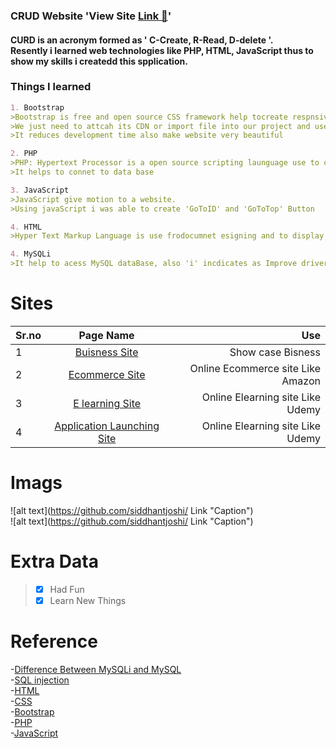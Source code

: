 ### CRUD Website 'View Site [Link 🔗](https://siddhantjoshi.github.io/Bootstrap-site/)'
#### CURD is an acronym formed as ' C-Create, R-Read, D-delete '.<br> Resently i learned web technologies like PHP, HTML, JavaScript thus to show my skills i createdd this spplication.

### Things I learned

```markdown
1. Bootstrap
>Bootstrap is free and open source CSS framework help tocreate respnsive website
>We just need to attcah its CDN or import file into our project and used pre-defined class of it
>It reduces development time also make website very beautiful

2. PHP 
>PHP: Hypertext Processor is a open source scripting launguage use to create dynamic webpages
>It helps to connet to data base

3. JavaScript
>JavaScript give motion to a website.
>Using javaScript i was able to create 'GoToID' and 'GoToTop' Button

4. HTML
>Hyper Text Markup Language is use frodocumnet esigning and to display those documnet on web browser

4. MySQLi
>It help to acess MySQL dataBase, also 'i' incdicates as Improve driver i have used MySQli as it help to prevent SQL Injection 

```

# Sites

| Sr.no  | Page Name | Use |
| ------ |:----------------------------------------------------------------------------------------------------:| -----------------------------------:|
| 1 | [Buisness Site](https://github.com/siddhantjoshi/Bootstrap-site/tree/master/Buisness%20Site) | Show case Bisness |
| 2 | [Ecommerce Site](https://github.com/siddhantjoshi/Bootstrap-site/tree/master/Ecommerce) | Online Ecommerce site Like Amazon |
| 3 | [E learning Site](https://github.com/siddhantjoshi/Bootstrap-site/tree/master/Ecommerce) | Online Elearning site Like Udemy |
| 4 | [Application Launching Site](https://github.com/siddhantjoshi/Bootstrap-site/tree/master/Tin%20Dog) | Online Elearning site Like Udemy |

# Imags 
![alt text](https://github.com/siddhantjoshi/ Link  "Caption")<br>
![alt text](https://github.com/siddhantjoshi/ Link  "Caption")<br>

# Extra Data
>- [x] Had Fun 
>- [x] Learn New Things

# Reference 
-[Difference Between MySQLi and MySQL](https://www.c-sharpcorner.com/interview-question/difference-between-mysql-and-mysqli)<br>
-[SQL injection ](https://www.w3schools.com/sql/sql_injection.asp)<br>
-[HTML](https://www.w3schools.com/html/default.asp)<br>
-[CSS](https://www.w3schools.com/css/default.asp)<br>
-[Bootstrap](https://getbootstrap.com/docs/4.0/getting-started/introduction/)<br>
-[PHP](https://www.w3schools.com/js/default.asp)<br>
-[JavaScript](https://www.w3schools.com/js/default.asp)<br>
